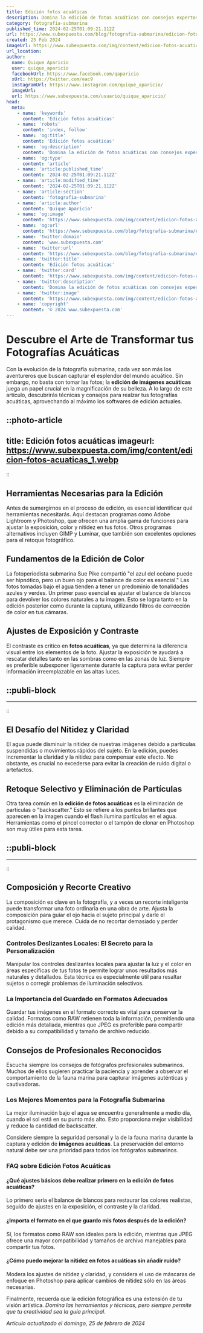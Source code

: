 ```yaml
---
title: Edición fotos acuáticas
description: Domina la edición de fotos acuáticas con consejos expertos. Mejora tus imágenes submarinas y captura la belleza del océano.
category: fotografia-submarina
published_time: 2024-02-25T01:09:21.112Z
url: https://www.subexpuesta.com/blog/fotografia-submarina/edicion-fotos-acuaticas
created: 25 Feb 2024
imageUrl: https://www.subexpuesta.com/img/content/edicion-fotos-acuaticas_1.webp
url_location:
author:
  name: Quique Aparicio
  user: quique_aparicio
  facebookUrl: https://www.facebook.com/qaparicio
  xUrl: https://twitter.com/eac9
  instagramUrl: https://www.instagram.com/quique_aparicio/
  imageUrl: 
  url: https://www.subexpuesta.com/usuario/quique_aparicio/
head:
  meta:
    - name: 'keywords'
      content: 'Edición fotos acuáticas'
    - name: 'robots'
      content: 'index, follow'
    - name: 'og:title'
      content: 'Edición fotos acuáticas'
    - name: 'og:description'
      content: 'Domina la edición de fotos acuáticas con consejos expertos. Mejora tus imágenes submarinas y captura la belleza del océano.'
    - name: 'og:type'
      content: 'article'
    - name: 'article:published_time'
      content: '2024-02-25T01:09:21.112Z'
    - name: 'article:modified_time'
      content: '2024-02-25T01:09:21.112Z'
    - name: 'article:section'
      content: 'fotografia-submarina'
    - name: 'article:author'
      content: 'Quique Aparicio'
    - name: 'og:image'
      content: 'https://www.subexpuesta.com/img/content/edicion-fotos-acuaticas_1.webp'
    - name: 'og:url'
      content: 'https://www.subexpuesta.com/blog/fotografia-submarina/edicion-fotos-acuaticas'
    - name: 'twitter:domain'
      content: 'www.subexpuesta.com'
    - name: 'twitter:url'
      content: 'https://www.subexpuesta.com/blog/fotografia-submarina/edicion-fotos-acuaticas'
    - name: 'twitter:title'
      content: 'Edición fotos acuáticas'
    - name: 'twitter:card'
      content: 'https://www.subexpuesta.com/img/content/edicion-fotos-acuaticas_1.webp'
    - name: 'twitter:description'
      content: 'Domina la edición de fotos acuáticas con consejos expertos. Mejora tus imágenes submarinas y captura la belleza del océano.'
    - name: 'twitter:image'
      content: 'https://www.subexpuesta.com/img/content/edicion-fotos-acuaticas_1.webp'
    - name: 'copyright'
      content: '© 2024 www.subexpuesta.com'
---
```

# Descubre el Arte de Transformar tus Fotografías Acuáticas

Con la evolución de la fotografía submarina, cada vez son más los aventureros que buscan capturar el esplendor del mundo acuático. Sin embargo, no basta con tomar las fotos; la **edición de imágenes acuáticas** juega un papel crucial en la magnificación de su belleza. A lo largo de este artículo, descubrirás técnicas y consejos para realzar tus fotografías acuáticas, aprovechando al máximo los softwares de edición actuales.


::photo-article
---
title: Edición fotos acuáticas
imageurl: https://www.subexpuesta.com/img/content/edicion-fotos-acuaticas_1.webp
---
::


## Herramientas Necesarias para la Edición
Antes de sumergirnos en el proceso de edición, es esencial identificar qué herramientas necesitarás. Aquí destacan programas como Adobe Lightroom y Photoshop, que ofrecen una amplia gama de funciones para ajustar la exposición, color y nitidez en tus fotos. Otros programas alternativos incluyen GIMP y Luminar, que también son excelentes opciones para el retoque fotográfico.

## Fundamentos de la Edición de Color 
La fotoperiodista submarina Sue Pike compartió "el azul del océano puede ser hipnótico, pero un buen ojo para el balance de color es esencial." Las fotos tomadas bajo el agua tienden a tener un predominio de tonalidades azules y verdes. Un primer paso esencial es ajustar el balance de blancos para devolver los colores naturales a tu imagen. Esto se logra tanto en la edición posterior como durante la captura, utilizando filtros de corrección de color en tus cámaras.

## Ajustes de Exposición y Contraste 
El contraste es crítico en **fotos acuáticas**, ya que determina la diferencia visual entre los elementos de la foto. Ajustar la exposición te ayudará a rescatar detalles tanto en las sombras como en las zonas de luz. Siempre es preferible subexponer ligeramente durante la captura para evitar perder información irreemplazable en las altas luces.


  ::publi-block
  ---
  ---
  ::
  
  
## El Desafío del Nitidez y Claridad
El agua puede disminuir la nitidez de nuestras imágenes debido a partículas suspendidas o movimientos rápidos del sujeto. En la edición, puedes incrementar la claridad y la nitidez para compensar este efecto. No obstante, es crucial no excederse para evitar la creación de ruido digital o artefactos. 

## Retoque Selectivo y Eliminación de Partículas
Otra tarea común en la **edición de fotos acuáticas** es la eliminación de partículas o "backscatter." Esto se refiere a los puntos brillantes que aparecen en la imagen cuando el flash ilumina partículas en el agua. Herramientas como el pincel corrector o el tampón de clonar en Photoshop son muy útiles para esta tarea.


  ::publi-block
  ---
  ---
  ::
  
  
## Composición y Recorte Creativo
La composición es clave en la fotografía, y a veces un recorte inteligente puede transformar una foto ordinaria en una obra de arte. Ajusta la composición para guiar el ojo hacia el sujeto principal y darle el protagonismo que merece. Cuida de no recortar demasiado y perder calidad.

### Controles Deslizantes Locales: El Secreto para la Personalización
Manipular los controles deslizantes locales para ajustar la luz y el color en áreas específicas de tus fotos te permite lograr unos resultados más naturales y detallados. Esta técnica es especialmente útil para resaltar sujetos o corregir problemas de iluminación selectivos.

### La Importancia del Guardado en Formatos Adecuados
Guardar tus imágenes en el formato correcto es vital para conservar la calidad. Formatos como RAW retienen toda la información, permitiendo una edición más detallada, mientras que JPEG es preferible para compartir debido a su compatibilidad y tamaño de archivo reducido.

## Consejos de Profesionales Reconocidos
Escucha siempre los consejos de fotógrafos profesionales submarinos. Muchos de ellos sugieren practicar la paciencia y aprender a observar el comportamiento de la fauna marina para capturar imágenes auténticas y cautivadoras.

### Los Mejores Momentos para la Fotografía Submarina
La mejor iluminación bajo el agua se encuentra generalmente a medio día, cuando el sol está en su punto más alto. Esto proporciona mejor visibilidad y reduce la cantidad de backscatter.

Considere siempre la seguridad personal y la de la fauna marina durante la captura y edición de **imágenes acuáticas**. La preservación del entorno natural debe ser una prioridad para todos los fotógrafos submarinos.

### FAQ sobre Edición Fotos Acuáticas

#### ¿Qué ajustes básicos debo realizar primero en la edición de fotos acuáticas?
Lo primero sería el balance de blancos para restaurar los colores realistas, seguido de ajustes en la exposición, el contraste y la claridad.

#### ¿Importa el formato en el que guardo mis fotos después de la edición?
Sí, los formatos como RAW son ideales para la edición, mientras que JPEG ofrece una mayor compatibilidad y tamaños de archivo manejables para compartir tus fotos.

#### ¿Cómo puedo mejorar la nitidez en fotos acuáticas sin añadir ruido?
Modera los ajustes de nitidez y claridad, y considera el uso de máscaras de enfoque en Photoshop para aplicar cambios de nitidez sólo en las áreas necesarias.

Finalmente, recuerda que la edición fotográfica es una extensión de tu visión artística. *Domina las herramientas y técnicas, pero siempre permite que tu creatividad sea la guía principal*.

_Artículo actualizado el domingo, 25 de febrero de 2024_
